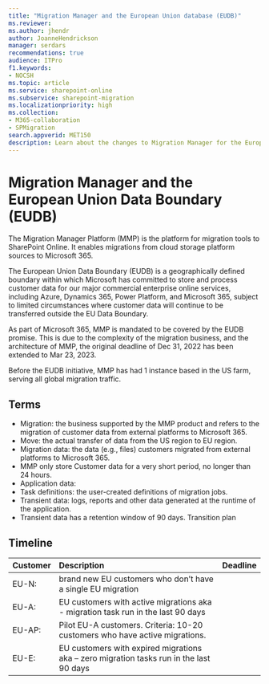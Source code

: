 ```yaml
---
title: "Migration Manager and the European Union database (EUDB)"
ms.reviewer: 
ms.author: jhendr
author: JoanneHendrickson
manager: serdars
recommendations: true
audience: ITPro
f1.keywords:
- NOCSH
ms.topic: article
ms.service: sharepoint-online
ms.subservice: sharepoint-migration
ms.localizationpriority: high
ms.collection: 
- M365-collaboration
- SPMigration
search.appverid: MET150
description: Learn about the changes to Migration Manager for the European Union and how data is processed.
---
```


# Migration Manager and the European Union Data Boundary (EUDB)

The Migration Manager Platform (MMP) is the platform for migration tools to SharePoint Online. It enables migrations from cloud storage platform sources to Microsoft 365. 

The European Union Data Boundary (EUDB) is a geographically defined boundary within which Microsoft has committed to store and process customer data for our major commercial enterprise online services, including Azure, Dynamics 365, Power Platform, and Microsoft 365, subject to limited circumstances where customer data will continue to be transferred outside the EU Data Boundary.

As part of Microsoft 365, MMP is mandated to be covered by the EUDB promise. This is due to the complexity of the migration business, and the architecture of MMP, the original deadline of Dec 31, 2022 has been extended to Mar 23, 2023.
 
Before the EUDB initiative, MMP has had 1 instance based in the US farm, serving all global migration traffic.


## Terms 
- Migration: the business supported by the MMP product and refers to the migration of customer data from external platforms to Microsoft 365.
- Move: the actual transfer of data from the US region to EU region.
- Migration data: the data (e.g., files) customers migrated from external platforms to Microsoft 365. 
- MMP only store Customer data for a very short period, no longer than 24 hours.
- Application data: 
- Task definitions: the user-created definitions of migration jobs. 
- Transient data: logs, reports and other data generated at the runtime of the application.
- Transient data has a retention window of 90 days.
Transition plan


## Timeline

|Customer|Description|Deadline|
|:-----|:-----|:-----|
|EU-N:| brand new EU customers who don’t have a single EU migration||
|EU-A: |EU customers with active migrations aka - migration task run in the last 90 days||
|EU-AP:| Pilot EU-A customers. Criteria: 10-20 customers who have active migrations. ||Hand pick tenants based on size and ensuring we are including all scenarios – FS, Google, Dropbox, Box, Egnyte and Stream. ||
|EU-E:| EU customers with expired migrations aka – zero migration tasks run in the last 90 days||
